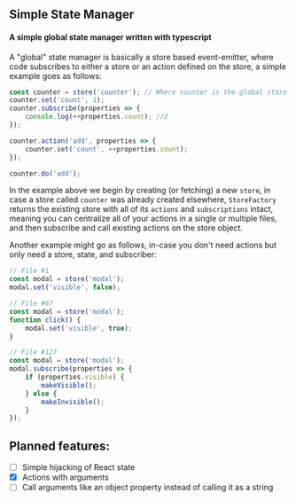 ## Simple State Manager

#### A simple global state manager written with typescript

A "global" state manager is basically a store based event-emitter, where code
subscribes to either a store or an action defined on the store, a simple example goes as follows:

```typescript
const counter = store('counter'); // Where counter is the global store's name
counter.set('count', 1);
counter.subscribe(properties => {
    console.log(++properties.count); //2
});

counter.action('add', properties => {
    counter.set('count', ++properties.count);
});

counter.do('add');
```

In the example above we begin by creating (or fetching) a new `store`, in case a store called
`counter` was already created elsewhere, `StoreFactory` returns the existing store
with all of its `actions` and `subscriptions` intact, meaning you can centralize all
of your actions in a single or multiple files, and then subscribe and call existing
actions on the store object.

Another example might go as follows, in-case you don't need actions but only need a store,
state, and subscriber:

```typescript
// File #1
const modal = store('modal');
modal.set('visible', false);
```
```typescript
// File #67
const modal = store('modal');
function click() {
    modal.set('visible', true);
}
```
```typescript
// File #127
const modal = store('modal');
modal.subscribe(properties => {
    if (properties.visible) {
        makeVisible();
    } else {
        makeInvisible();
    }
});
```

## Planned features:
- [ ] Simple hijacking of React state
- [x] Actions with arguments
- [ ] Call arguments like an object property instead of calling it as a string